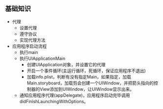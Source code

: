 ##  基础知识
- 代理
    - 设置代理
    - 遵守协议
    - 实现代理方法
- 应用程序启动流程
    - 执行main
    - 执行UIApplicationMain
        - 创建UIApplication对象，并设置它的代理
        - 开启一个事件循环(主运行循环，死循环，保证应用程序不退出)
        - 加载info.plist，判断有没有指定Main，如果指定，加载Main.storyboard，加载剪会创建一个UIWindow，并把箭头指向的控制器的View添加到UIWindow，让UIWindow显示出来。
    - 通知应用程序代理(appDelegate)，应用程序启动完毕调用didFinishLaunchingWithOptions。
    